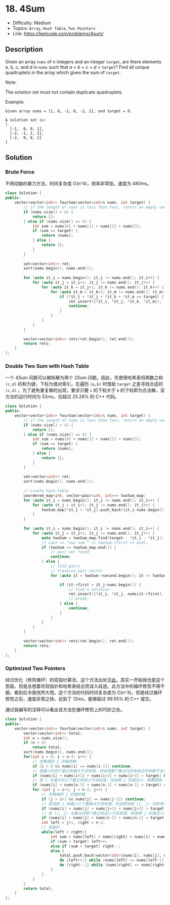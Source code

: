# 18. 4Sum

- Difficulty: Medium
- Topics: `Array`, `Hash Table`, `Two Pointers`
- Link: https://leetcode.com/problems/4sum/

## Description

Given an array `nums` of n integers and an integer `target`, are there elements a, b, c, and d in `nums` such that *a + b + c + d =* `target`? Find all unique quadruplets in the array which gives the sum of `target`.

Note:

The solution set must not contain duplicate quadruplets.

Example:

```
Given array nums = [1, 0, -1, 0, -2, 2], and target = 0.

A solution set is:
[
  [-1,  0, 0, 1],
  [-2, -1, 1, 2],
  [-2,  0, 0, 2]
]
```

## Solution

### Brute Force

不用动脑的暴力方法，时间复杂度 O(n^4)，效率非常低，速度为 480ms。

```cpp
class Solution {
public:
    vector<vector<int>> fourSum(vector<int>& nums, int target) {
        // if the length of nums is less than four, return an empty vector
        if (nums.size() < 4) {
            return {};
        } else if (nums.size() == 4) {
            int sum = nums[0] + nums[1] + nums[2] + nums[3];
            if (sum == target) {
                return {nums};
            } else {
                return {};
            }
        }
        
        set<vector<int>> ret;
        sort(nums.begin(), nums.end());
        
        for (auto it_i = nums.begin(); it_i != nums.end(); it_i++) {
            for (auto it_j = it_i+1; it_j != nums.end(); it_j++) {
                for (auto it_k = it_j+1; it_k != nums.end(); it_k++) {
                    for (auto it_m = it_k+1; it_m != nums.end(); it_m++) {
                        if (*it_i + *it_j + *it_k + *it_m == target) {
                            ret.insert({*it_i, *it_j, *it_k, *it_m});
                            continue;
                        }
                    }
                }
            }
        }
        
        vector<vector<int>> retv(ret.begin(), ret.end());
        return retv;
    }
};
```

### Double Two Sum with Hash Table

一个 4Sum 问题可以被拆解为两个 2Sum 问题。因此，先使用哈希表将两数之和 `(c,d)` 的和为键，下标为值对索引，在遍历 `(a,b)` 时借助 `target` 之差寻找合适的 `(c,d)` 。为了避免重复解的出现，要求只要 `c` 的下标大于 `b` 的下标即为合法解。该方法的运行时间为 52ms，仅超过 25.28% 的 C++ 代码。

```cpp
class Solution {
public:
    vector<vector<int>> fourSum(vector<int>& nums, int target) {
        // if the length of nums is less than four, return an empty vector
        if (nums.size() < 4) {
            return {};
        } else if (nums.size() == 4) {
            int sum = nums[0] + nums[1] + nums[2] + nums[3];
            if (sum == target) {
                return {nums};
            } else {
                return {};
            }
        }
        
        set<vector<int>> ret;
        sort(nums.begin(), nums.end());
        
        // create hash table
        unordered_map<int, vector<pair<int, int>>> twoSum_map;
        for (auto it_i = nums.begin(); it_i != nums.end(); it_i++) {
            for (auto it_j = it_i+1; it_j != nums.end(); it_j++) {
                twoSum_map[*it_i + *it_j].push_back({it_i-nums.begin(), it_j-nums.begin()});
            }
        }
        
        for (auto it_i = nums.begin(); it_i != nums.end(); it_i++) {
            for (auto it_j = it_i+1; it_j != nums.end(); it_j++) {
                auto twoSum = twoSum_map.find(target - *it_i - *it_j);
                // cout << "two sum " << twoSum->first << endl;
                if (twoSum == twoSum_map.end()) {
                    // pair not found
                    continue;
                } else {
                    // find pairs
                    // traverse pair vector
                    for (auto it = twoSum->second.begin(); it != twoSum->second.end(); it++ ) {

                        if (it->first > it_j-nums.begin()) {
                            // find a solution
                            ret.insert({*it_i, *it_j, nums[it->first], nums[it->second]});
                            // break;
                        } else {
                            continue;
                        }
                    }
                }
            }
        }
        
        vector<vector<int>> retv(ret.begin(), ret.end());
        return retv;
    }
};
```

### Optimized Two Pointers

经过优化（修剪循环）的双指针算法，这个方法出处见[此](https://leetcode.com/problems/4sum/discuss/8549/My-16ms-c%2B%2B-code)。其实一开始我也是这个思路，但是总想着将双指针和哈希表结合而误入歧途。此方法中的循环修剪不得不服，看到后令我恍然大悟。这个方法的代码时间复杂度为 O(n^3)，但是经过循环修剪之后，速度非常之快，达到了 12ms，能够超过 99.55% 的 C++ 提交。

通过我编写的注释可以看出该方法在循环修剪上的巧妙之处。

```cpp
class Solution {
public:
    vector<vector<int>> fourSum(vector<int>& nums, int target) {
        vector<vector<int>> total;
        int n = nums.size();
        if (n < 4)
            return total;
        sort(nums.begin(), nums.end());
        for(int i = 0; i < n-3; i++) {
            // 忽略相同 i 的值的解
            if (i > 0 && nums[i] == nums[i-1]) continue;
            // 若最小的四个数之和都大于目标值，则说明整个集合内所有组合的和都不会等于目标值，跳出循环
            if (nums[i] + nums[i+1] + nums[i+2] + nums[i+3] > target) break;  
            // 若 i 与最大的三个数之和还小于目标值，则说明 i 的值过小，需要更换 i 的值
            if (nums[i] + nums[n-3] + nums[n-2] + nums[n-1] < target) continue;
            for (int j = i+1; j < n-2; j++) {
                // 忽略相同 j 的值的解
                if (j > i+1 && nums[j] == nums[j-1]) continue;
                // 若当前 i 和最小三个数都大于目标值，则说明当前 (i, j) 内所有组合的和都不会等于目标值，跳出循环
                if (nums[i] + nums[j] + nums[j+1] + nums[j+2] > target) break;
                // 若 (i, j) 与最大的两个数之和还小于目标值，则说明 j 的值过小，需要更换 j 的值
                if (nums[i] + nums[j] + nums[n-2] + nums[n-1] < target) continue;
                int left = j+1, right = n-1;
                // 双指针
                while(left < right){
                    int sum = nums[left] + nums[right] + nums[i] + nums[j];
                    if (sum < target) left++;
                    else if (sum > target) right--;
                    else {
                        total.push_back(vector<int>{nums[i], nums[j], nums[left], nums[right]});
                        do {left++;} while (nums[left] == nums[left-1] && left < right);
                        do {right--;} while (nums[right] == nums[right+1] && left < right);
                    }
                }
            }
        }
        return total;
    }
};
```
